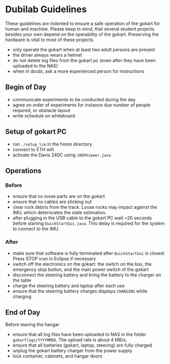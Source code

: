 # Dubilab Guidelines

These guidelines are indented to ensure a safe operation of the gokart for human and machine. Please keep in mind, that several student projects besides your own depend on the operability of the gokart. Preserving the hardware is vital to most of these projects.

* only operate the gokart when at least two adult persons are present
* the driver always wears a helmet
* do not delete log files from the gokart pc (even after they have been uploaded to the NAS)
* when in doubt, ask a more experienced person for instructions

## Begin of Day

* communicate experiments to be conducted during the day
* agree on order of experiments for instance due number of people required, or obstacle layout
* write schedule on whiteboard

## Setup of gokart PC

* run `./setup_lcm` in the home directory
* connect to ETH wifi
* activate the Davis 240C using `JAERViewer.java`

## Operations

### Before

* ensure that no loose parts are on the gokart
* ensure that no cables are sticking out
* clear rock debris from the track. Loose rocks may impact against the IMU, which deteriorates the state estimation.
* after plugging in the USB cable to the gokart PC wait ~20 seconds before starting `QuickStartGui.java`. This delay is required for the system to connect to the IMU.

### After

* make sure that software is fully terminated after `QuickStartGui` is closed: Press STOP icon in Eclipse if necessary
* switch off the electronics on the gokart: the switch on the box, the emergency stop button, and the main power switch of the gokart
* disconnect the steering battery and bring the battery to the charger on the table
* charge the steering battery and laptop after each use
* ensure that the steering battery charges displays `CHARGING` while charging

## End of Day

Before leaving the hangar

* ensure that all log files have been uploaded to NAS in the folder `gokartlogs/YYYYMMDD`. The upload rate is about 4 MB/s.
* ensure that all batteries (gokart, laptop, steering) are fully charged
* unplug the gokart battery charger from the power supply
* lock container, cabinets, and hangar doors

